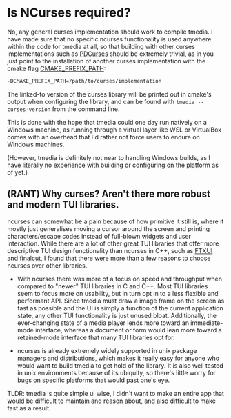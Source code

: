 # Is NCurses required?

No, any general curses implementation should work to compile tmedia.
I have made sure that no specific ncurses functionality is used anywhere within
the code for tmedia at all, so that building with other curses implementations
such as [PDCurses](https://github.com/wmcbrine/PDCurses) should be extremely
trivial, as in you just point to the installation of another curses
implementation with the cmake flag
[CMAKE_PREFIX_PATH](https://cmake.org/cmake/help/latest/envvar/CMAKE_PREFIX_PATH.html):

```bash
-DCMAKE_PREFIX_PATH=/path/to/curses/implementation
```

The linked-to version of the curses library will be printed out in cmake's
output when configuring the library, and can be found with
```tmedia --curses-version``` from the command line.

This is done with the hope that tmedia could one day run natively on a Windows
machine, as running through a virtual layer like WSL or VirtualBox comes with
an overhead that I'd rather not force users to endure on Windows machines.

(However, tmedia is definitely not near to handling Windows builds, as I have
literally no experience with building or configuring on the platform as of yet.)

## (RANT) Why curses? Aren't there more robust and modern TUI libraries.


ncurses can somewhat be a pain because of how primitive it still is, where it
mostly just generalises moving a cursor around the screen and printing
characters/escape codes instead of full-blown widgets and user interaction.
While there are a lot of other great TUI libraries that offer more descriptive
TUI design functionality than ncurses in C++, such as
[FTXUI](https://github.com/ArthurSonzogni/FTXUI) and
[finalcut](https://github.com/gansm/finalcut.git), I found that there were
more than a few reasons to choose ncurses over other libraries. 

- With ncurses there was more of a focus on speed and
  throughput when compared to "newer" TUI libraries in C and C++. Most
  TUI libraries seem to focus more on usability, but in turn opt in to a less
  flexible and performant API. Since tmedia must draw a image frame on the
  screen as fast as possible and the UI is simply a function of the current
  application state, any other TUI functionality is just unused bloat.
  Additionally, the ever-changing state of a media player lends more
  toward an immediate-mode interface, whereas a document or form would
  lean more toward a retained-mode interface that many TUI libraries opt for.
  
- ncurses is already extremely widely supported in unix package managers and
  distributions, which makes it really easy for anyone who would want to build
  tmedia to get hold of the library. It is also well tested in unix environments
  because of its ubiquity, so there's little worry for bugs on specific
  platforms that would past one's eye.

TLDR: tmedia is quite simple ui wise, I didn't want to make an entire app that
would be difficult to maintain and reason about, and also difficult to make
fast as a result.